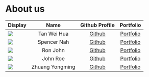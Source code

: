 # About us

Display | Name | Github Profile | Portfolio 
--------|:----:|:--------------:|:---------:
![](https://via.placeholder.com/100.png?text=Photo) | Tan Wei Hua | [Github](https://github.com/thisisdax) | [Portfolio](team/thisisdax.md)
![](https://via.placeholder.com/100.png?text=Photo) | Spencer Nah | [Github](https://github.com/spencernah) | [Portfolio](team/spencernah.md)
![](https://via.placeholder.com/100.png?text=Photo) | Ron John | [Github](https://github.com/) | [Portfolio](docs/team/johndoe.md)
![](https://via.placeholder.com/100.png?text=Photo) | John Roe | [Github](https://github.com/) | [Portfolio](docs/team/johndoe.md)
![](https://via.placeholder.com/100.png?text=Photo) | Zhuang Yongming | [Github](https://github.com/yaololo/) | [Portfolio](team/yaololo.md)
